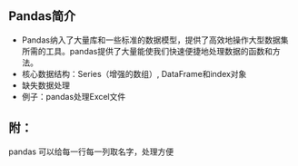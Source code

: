 ## Pandas简介
- Pandas纳入了大量库和一些标准的数据模型，提供了高效地操作大型数据集所需的工具。pandas提供了大量能使我们快速便捷地处理数据的函数和方法。
- 核心数据结构：Series（增强的数组）, DataFrame和index对象
- 缺失数据处理
- 例子：pandas处理Excel文件

## 附：
pandas 可以给每一行每一列取名字，处理方便